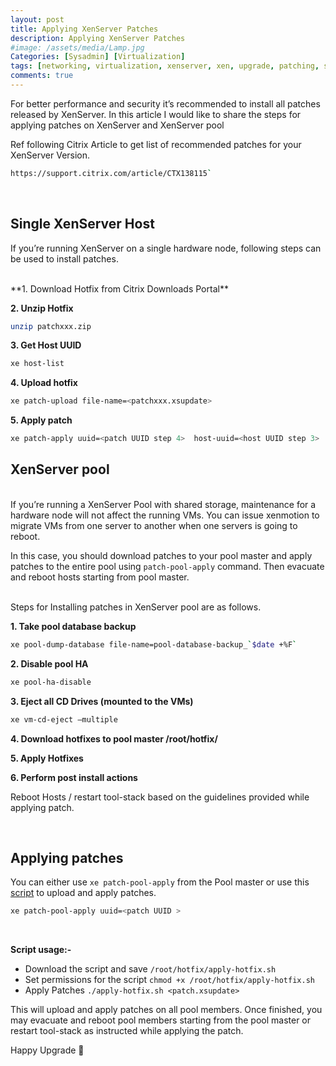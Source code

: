```yaml
---
layout: post
title: Applying XenServer Patches
description: Applying XenServer Patches
#image: /assets/media/Lamp.jpg
Categories: [Sysadmin] [Virtualization]
tags: [networking, virtualization, xenserver, xen, upgrade, patching, sysops, dijeeshpnair, devops]
comments: true
---
```



For better performance and security it’s recommended to install all patches released by XenServer. In this article I would like to share the steps for applying patches on XenServer and XenServer pool

Ref following Citrix Article to get list of recommended patches for your XenServer Version.

```sh
https://support.citrix.com/article/CTX138115`
```

 <br>

Single XenServer Host
---

If you’re running XenServer on a single hardware node, following steps can be used to install patches.

<br>
**1. Download Hotfix from Citrix Downloads Portal**

**2. Unzip Hotfix**

```sh
unzip patchxxx.zip
```

**3. Get Host UUID**

```sh
xe host-list
```

**4. Upload hotfix**

```sh
xe patch-upload file-name=<patchxxx.xsupdate>   
```

**5. Apply patch**

```sh
xe patch-apply uuid=<patch UUID step 4>  host-uuid=<host UUID step 3>
```

XenServer pool
---

<br>
If you’re running a XenServer Pool with shared storage, maintenance for a hardware node will not affect the running VMs. You can issue xenmotion to migrate VMs from one server to another when one servers is going to reboot.

In this case, you should download patches to your pool master and apply patches to the entire pool using `patch-pool-apply` command. Then evacuate and reboot hosts starting from pool master.

<br>
Steps for Installing patches in XenServer pool are as follows.
<br>

**1. Take pool database backup**
```sh
xe pool-dump-database file-name=pool-database-backup_`$date +%F`
```
**2. Disable pool HA**
```sh
xe pool-ha-disable
```
**3. Eject all CD Drives (mounted to the VMs)**
```sh
xe vm-cd-eject –multiple
```
**4. Download hotfixes to pool master /root/hotfix/**

**5. Apply Hotfixes**

**6. Perform post install actions**

Reboot Hosts / restart tool-stack based on the guidelines provided while applying patch.

<br>

Applying patches
---

You can either use `xe patch-pool-apply` from the Pool master or use this [script](https://gist.github.com/dijeesh/2ca76f6cf25110c97a88a281b060b6b6) to upload and apply patches.

```sh
xe patch-pool-apply uuid=<patch UUID >  
```

<br>

**Script usage:-**

* Download the script and save  `/root/hotfix/apply-hotfix.sh`
* Set permissions for the script `chmod +x /root/hotfix/apply-hotfix.sh`
* Apply Patches `./apply-hotfix.sh <patch.xsupdate>`

This will upload and apply patches on all pool members. Once finished, you may evacuate and reboot pool members starting from the pool master or restart tool-stack as instructed while applying the patch.

Happy Upgrade 🙂

